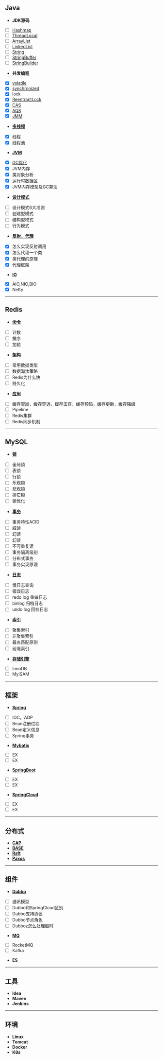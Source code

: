 ## Java
+ **JDK源码**   
- [ ] [Hashmap](https://github.com/NPFDamon/Study/blob/main/src/main/resources/jdk/Map.md)   
- [ ] [ThreadLocal](https://github.com/NPFDamon/Study/blob/main/src/main/resources/jdk/ThreadLocal.md)   
- [ ] [ArrayList](https://github.com/NPFDamon/Study/blob/main/src/main/resources/jdk/List.md)   
- [ ] [LinkedList](https://github.com/NPFDamon/Study/blob/main/src/main/resources/jdk/List.md)   
- [ ] [String](https://github.com/NPFDamon/Study/blob/main/src/main/resources/jdk/String.md)   
- [ ] [StringBuffer](https://github.com/NPFDamon/Study/blob/main/src/main/resources/jdk/String.md)   
- [ ] [StringBuilder](https://github.com/NPFDamon/Study/blob/main/src/main/resources/jdk/String.md)   
+ **并发编程**   
- [x] [volatile](https://github.com/NPFDamon/Study/blob/main/src/main/resources/juc/jmm.md)
- [x] [synchronized](https://github.com/NPFDamon/Study/blob/main/src/main/resources/juc/lock.md)
- [x] [lock](https://github.com/NPFDamon/Study/blob/main/src/main/resources/juc/lock.md)
- [x] [ReentrantLock](https://github.com/NPFDamon/Study/blob/main/src/main/resources/juc/lock.md)
- [x] [CAS](https://github.com/NPFDamon/Study/blob/main/src/main/resources/juc/lock.md)
- [x] [AQS](https://github.com/NPFDamon/Study/blob/main/src/main/resources/juc/lock.md)
- [x] [JMM](https://github.com/NPFDamon/Study/blob/main/src/main/resources/juc/jmm.md)
+ [**多线程**](https://github.com/NPFDamon/Study/blob/main/src/main/resources/thread/thread.md)   
- [x] 线程
- [x] 线程池
+ [**JVM**](https://github.com/NPFDamon/Study/blob/main/src/main/resources/jvm/jvm.md)   
- [x] [GC优化](https://tech.meituan.com/2017/12/29/jvm-optimize.html)
- [x] JVM内存
- [x] 类对象分析
- [x] 运行时数据区
- [x] JVM内存模型及GC算法
+ [**设计模式**](https://github.com/NPFDamon/Study/blob/main/src/main/resources/dp/dp.md)   
- [ ] 设计模式6大准则
- [ ] 创建型模式
- [ ] 结构型模式
- [ ] 行为模式
+ [**反射，代理**](https://github.com/NPFDamon/Study/blob/main/src/main/resources/rp/rp.md)
- [x] 怎么实现反射调用
- [x] 怎么代理一个类
- [x] 类代理的原理
- [x] 代理框架
+ [**IO**](https://github.com/NPFDamon/Study/blob/main/src/main/resources/io/io.md)
- [x] AIO,NIO,BIO
- [x] Netty
---
## Redis
+ [**命令**](https://github.com/NPFDamon/Study/blob/main/src/main/resources/redis/redis.md)   
- [ ] 计数
- [ ] 排序
- [ ] 加锁
+ [**架构**](https://github.com/NPFDamon/Study/blob/main/src/main/resources/redis/redis.md)  
- [ ] 常用数据类型
- [ ] 数据淘汰策略
- [ ] Redis为什么快
- [ ] 持久化
+ [**应用**](https://github.com/NPFDamon/Study/blob/main/src/main/resources/redis/redis.md)   
- [ ] 缓存雪崩，缓存穿透，缓存击穿，缓存预热，缓存更新，缓存降级
- [ ] Pipeline
- [ ] Redis集群
- [ ] Redis同步机制

---
## MySQL

+ [**锁**](https://github.com/NPFDamon/Study/blob/main/src/main/resources/mysql/lock.md)    
- [ ] 全局锁   
- [ ] 表锁   
- [ ] 行锁   
- [ ] 乐观锁 
- [ ] 悲观锁 
- [ ] 排它锁 
- [ ] 锁优化  
+ [**事务**](https://github.com/NPFDamon/Study/blob/main/src/main/resources/mysql/trans.md)   
- [ ] 事务特性ACID   
- [ ] 脏读   
- [ ] 幻读   
- [ ] 幻读   
- [ ] 不可重复读   
- [ ] 事务隔离级别   
- [ ] 分布式事务  
- [ ] 事务实现原理    
+ [**日志**](https://github.com/NPFDamon/Study/blob/main/src/main/resources/mysql/log.md)   
- [ ] 慢日志查询   
- [ ] 错误日志   
- [ ] redo log 重做日志
- [ ] binlog 归档日志   
- [ ] undo log 回档日志   
+ [**索引**](https://github.com/NPFDamon/Study/blob/main/src/main/resources/mysql/index.md)   
- [ ] 聚集索引   
- [ ] 非聚集索引   
- [ ] 最左匹配原则   
- [ ] 前缀索引   
+ [**存储引擎**](https://github.com/NPFDamon/Study/blob/main/src/main/resources/mysql/engin.md)   
- [ ] InnoDB   
- [ ] MyISAM   
---
## 框架
+ [**Spring**]()  
- [ ] IOC，AOP
- [ ] Bean注册过程   
- [ ] Bean定义信息   
- [ ] Spring事务       
+ [**Mybatis**]()  
- [ ] EX
- [ ] EX 
+ [**SpringBoot**]()   
- [ ] EX
- [ ] EX
+ [**SpringCloud**]()   
- [ ] EX
- [ ] EX
---
##  分布式   
+ [**CAP**](https://github.com/NPFDamon/Study/blob/main/src/main/resources/distributed/distributed.md)
+ [**BASE**](https://github.com/NPFDamon/Study/blob/main/src/main/resources/distributed/distributed.md)
+ [**Raft**](https://github.com/NPFDamon/Study/blob/main/src/main/resources/distributed/distributed.md)
+ [**Paxos**](https://github.com/NPFDamon/Study/blob/main/src/main/resources/distributed/distributed.md)
---
## 组件
+ [**Dubbo**]()
- [ ] 通讯模型
- [ ] Dubbo和SpringCloud区别
- [ ] Dubbo支持协议
- [ ] Dubbo节点角色
- [ ] Dubboz怎么处理超时
+ [**MQ**]()
- [ ] RocketMQ
- [ ] Kafka
+ **ES**
---
## 工具
+ **Idea**
+ **Maven**
+ **Jenkins**
---
## 环境
+ **Linux** 
+ **Tomcat**
+ **Docker**
+ **K8s**